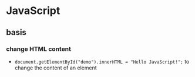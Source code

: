# JavaScript

## basis

### change HTML content

- `document.getElementById("demo").innerHTML = "Hello JavaScript!";` to change the content of an element

